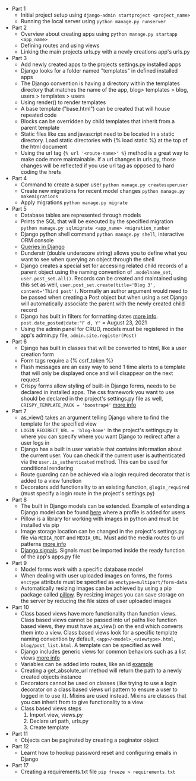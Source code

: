 - Part 1
    - Initial project setup using `django-admin startproject <project_name>`
    - Running the local server using `python manage.py runserver`
- Part 2
    - Overview about creating apps using `python manage.py startapp <app_name>`
    - Defining routes and using views
    - Linking the main projects urls.py with a newly creations app's urls.py
- Part 3
    - Add newly created apps to the projects settings.py installed apps
    - Django looks for a folder named "templates" in defined installed apps
    - The Django convention is having a directory within the templates directory that matches the name of the app, blog> templates > blog, users > templates > users
    - Using render() to render templates
    - A base template ("base.html") can be created that will house repeated code
    - Blocks can be overridden by child templates that inherit from a parent template
    - Static files like css and javascript need to be located in a static directory. Load static directories with {% load static %} at the top of the html document
    - Using the url tag `{% url '<route-name>' %}` method is a great way to make code more maintainable. If a url changes in urls.py, those changes will be reflected if you use url tag as opposed to hard coding the hrefs
- Part 4
    - Command to create a super user `python manage.py createsuperuser`
    - Create new migrations for recent model changes `python manage.py makemigrations`
    - Apply migrations `python manage.py migrate`
- Part 5
    - Database tables are represented through models
    - Prints the SQL that will be executed by the specified migration `python manage.py sqlmigrate <app_name> <migration_number`
    - Django python shell command `python manage.py shell`, interactive ORM console
    - [Queries in Django](https://docs.djangoproject.com/en/3.2/topics/db/queries/)
    - Dunderstr (double underscore string) allows you to define what you want to see when querying an object through the shell
    - Django creates a special set for accessing related child records of a parent object using the naming convention of `.modelname_set`, `user.post_set.all()`. Records can be created and maintained using this set as well, `user.post_set.create(title='Blog 3', content='Third post')`. Normally an author argument would need to be passed when creating a Post object but when using a set Django will automatically associate the parent with the newly created child record
    - Django has built in filters for formatting dates [more info](https://docs.djangoproject.com/en/3.2/ref/templates/builtins/#date). `post.date_posted|date:"F d, Y"` = August 23, 2021
    - Using the admin panel for CRUD, models must be registered in the app's admin.py file, `admin.site.register(Post)`
- Part 6
    - Django has built in classes that will be converted to html, like a user creation form
    - Form tags require a {% csrf_token %}
    - Flash messages are an easy way to send 1 time alerts to a template that will only be displayed once and will disappear on the next request
    - Crispy forms allow styling of built-in Django forms, needs to be declared in installed apps. The css framework you want to use should be declared in the project's settings.py file as well, `CRISPY_TEMPLATE_PACK = 'boostrap4'` [more info](https://django-crispy-forms.readthedocs.io/en/latest/)
- Part 7
    - as_view() takes an argument telling Django where to find the template for the specified view
    - `LOGIN_REDIRECT_URL = 'blog-home'` in the project's settings.py is where you can specify where you want Django to redirect after a user logs in
    - Django has a built in user variable that contains information about the current user. You can check if the current user is authenticated via the `user.is_authenticated` method. This can be used for conditional rendering
    - Route guarding can be achieved via a login required decorator that is added to a view function
    - Decorators add functionality to an existing function, `@login_required` (must specify a login route in the project's settings.py)
- Part 8
    - The built in Django models can be extended. Example of extending a Django model can be found [here](users/models.py) where a profile is added for users
    - Pillow is a library for working with images in python and must be installed via pip
    - Image storage location can be changed in the project's settings.py file via `MEDIA_ROOT` and `MEDIA_URL`. Must add the media routes to url patterns [more info](https://docs.djangoproject.com/en/3.2/howto/static-files/#serving-files-uploaded-by-a-user-during-development)
    - [Django signals](https://docs.djangoproject.com/en/3.2/topics/signals/). Signals must be imported inside the ready function of the app's apps.py file
- Part 9
    - Model forms work with a specific database model
    - When dealing with user uploaded images on forms, the forms `enctype` attribute must be specified as `enctype=multipart/form-data`
    - Automatically resizing images can be achieved by using a pip package called [pillow](https://pypi.org/project/Pillow/). By resizing images you can save storage on the server by reducing the file sizes of user uploaded images
- Part 10
    - Class based views have more functionality than function views. Class based views cannot be passed into url paths like function based views, they must have as_view() on the end which converts them into a view. Class based views look for a specific template naming convention by default, `<app>/<model>_<viewtype>.html`, `blog/post_list.html`. A template can be specified as well
    - Django includes generic views for common behaviors such as a list views [more info](https://docs.djangoproject.com/en/3.2/ref/class-based-views/generic-display/#listview)
    - Variables can be added into routes, like an id [example](/blog/templates/blog/home.html)
    - Creating a get_absolute_url method will return the path to a newly created objects instance
    - Decorators cannot be used on classes (like trying to use a login decorator on a class based views url pattern to ensure a user to logged in to use it). Mixins are used instead. Mixins are classes that you can inherit from to give functionality to a view
    - Class based views steps
        1. Import view, views.py
        2. Declare url path, urls.py
        3. Create template
- Part 11
    - Objects can be paginated by creating a paginator object
- Part 12
    - Learnt how to hookup password reset and configuring emails in Django
- Part 17
    - Creating a requirements.txt file `pip freeze > requirements.txt`
